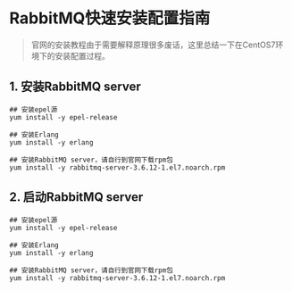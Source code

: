 # RabbitMQ快速安装配置指南

>官网的安装教程由于需要解释原理很多废话，这里总结一下在CentOS7环境下的安装配置过程。

## 1. 安装RabbitMQ server

~~~
## 安装epel源
yum install -y epel-release

## 安装Erlang
yum install -y erlang

## 安装RabbitMQ server，请自行到官网下载rpm包
yum install -y rabbitmq-server-3.6.12-1.el7.noarch.rpm
~~~

## 2. 启动RabbitMQ server
~~~
## 安装epel源
yum install -y epel-release

## 安装Erlang
yum install -y erlang

## 安装RabbitMQ server，请自行到官网下载rpm包
yum install -y rabbitmq-server-3.6.12-1.el7.noarch.rpm
~~~
